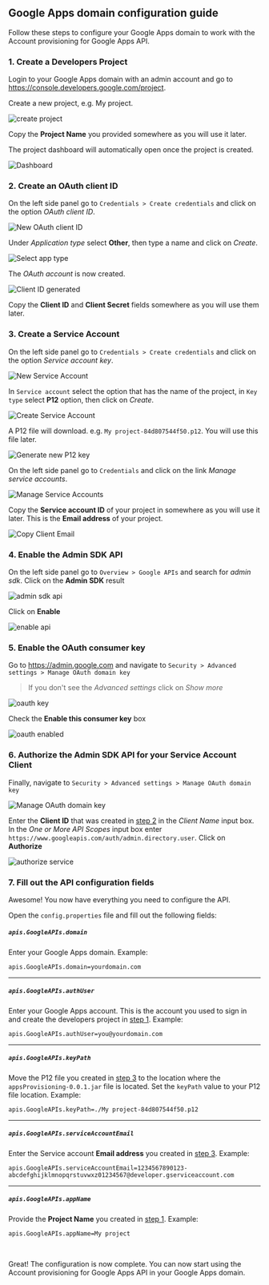 ## Google Apps domain configuration guide

Follow these steps to configure your Google Apps domain to work with the Account provisioning for Google Apps API.

### 1. Create a Developers Project

Login to your Google Apps domain with an admin account and go to https://console.developers.google.com/project.

Create a new project, e.g. My project.

![create project][createProject]

Copy the **Project Name** you provided somewhere as you will use it later.

The project dashboard will automatically open once the project is created.

![Dashboard][dash]

### 2. Create an OAuth client ID

On the left side panel go to `Credentials > Create credentials` and click on the option *OAuth client ID*.

![New OAuth client ID][cred]

Under *Application type* select **Other**, then type a name and click on *Create*.

![Select app type][appTypeOther]

The *OAuth account* is now created.

![Client ID generated][clientID]

Copy the **Client ID** and **Client Secret** fields somewhere as you will use them later.

### 3. Create a Service Account

On the left side panel go to `Credentials > Create credentials` and click on the option *Service account key*.

![New Service Account][serviceAccount]

In `Service account` select the option that has the name of the project, in `Key type` select **P12** option, then click on *Create*.

![Create Service Account][createServiceAccount]

A P12 file will download. e.g. `My project-84d807544f50.p12`. You will use this file later.

![Generate new P12 key][serviceAccountData]

On the left side panel go to `Credentials` and click on the link *Manage service accounts*.

![Manage Service Accounts][manageServiceAccounts]

Copy the **Service account ID** of your project in somewhere as you will use it later. This is the **Email address** of your project.

![Copy Client Email][getClientEmail]

### 4. Enable the Admin SDK API

On the left side panel go to `Overview > Google APIs` and search for *admin sdk*. Click on the **Admin SDK** result

![admin sdk api][adminsdkapi]

Click on **Enable**

![enable api][enableapi]

### 5. Enable the OAuth consumer key

Go to https://admin.google.com and navigate to `Security > Advanced settings > Manage OAuth domain key`

> If you don't see the *Advanced settings* click on *Show more*

![oauth key][oauthkey]

Check the **Enable this consumer key** box

![oauth enabled][oauthset]

### 6. Authorize the Admin SDK API for your Service Account Client

Finally, navigate to `Security > Advanced settings > Manage OAuth domain key`

![Manage OAuth domain key][manageclient]

Enter the **Client ID** that was created in [step 2][step2] in the *Client Name* input box. In the *One or More API Scopes* input box enter `https://www.googleapis.com/auth/admin.directory.user`. Click on **Authorize**

![authorize service][authorizeservice]

### 7. Fill out the API configuration fields

Awesome! You now have everything you need to configure the API.

Open the `config.properties` file and fill out the following fields:


##### `apis.GoogleAPIs.domain`
Enter your Google Apps domain. Example:
```properties
apis.GoogleAPIs.domain=yourdomain.com
```

-------------

##### `apis.GoogleAPIs.authUser`
Enter your Google Apps account. This is the account you used to sign in and create the developers project in [step 1][step1]. Example:
```properties
apis.GoogleAPIs.authUser=you@yourdomain.com
```

-------------

##### `apis.GoogleAPIs.keyPath`
Move the P12 file you created in [step 3][step3] to the location where the `appsProvisioning-0.0.1.jar` file is located. Set the `keyPath` value to your P12 file location. Example:
```properties
apis.GoogleAPIs.keyPath=./My project-84d807544f50.p12
```

-------------

##### `apis.GoogleAPIs.serviceAccountEmail`
Enter the Service account **Email address** you created in [step 3][step3]. Example: 
```properties
apis.GoogleAPIs.serviceAccountEmail=1234567890123-abcdefghijklmnopqrstuvwxz01234567@developer.gserviceaccount.com
```

-------------

##### `apis.GoogleAPIs.appName`
Provide the **Project Name** you created in [step 1][step1]. Example:

```properties
apis.GoogleAPIs.appName=My project
```

<br/>

Great! The configuration is now complete. You can now start using the Account provisioning for Google Apps API in your Google Apps domain.

[step1]: #1-create-a-developers-project
[step2]: #2-create-an-oauth-client-id
[step3]: #3-create-a-service-account
[authorizeservice]: http://googledrive.com/host/0B0hbybT0K1l7fjR6aEt3bl9XZFVFS1RGV3RMNW16LXlIWmhuRXhUWGsxWndIV2p6cEtlSkE/authorizeservice.png
[serviceAccountData]: http://googledrive.com/host/0BzU5of9bIQV0QmFxTDU4Y3BCLXc/serviceAccountData.png
[manageclient]: http://googledrive.com/host/0B0hbybT0K1l7fjR6aEt3bl9XZFVFS1RGV3RMNW16LXlIWmhuRXhUWGsxWndIV2p6cEtlSkE/manageclient.png
[oauthset]: http://googledrive.com/host/0B0hbybT0K1l7fjR6aEt3bl9XZFVFS1RGV3RMNW16LXlIWmhuRXhUWGsxWndIV2p6cEtlSkE/oauthset.png
[oauthkey]: http://googledrive.com/host/0B0hbybT0K1l7fjR6aEt3bl9XZFVFS1RGV3RMNW16LXlIWmhuRXhUWGsxWndIV2p6cEtlSkE/oauthkey.png
[enableapi]: http://googledrive.com/host/0BzU5of9bIQV0QmFxTDU4Y3BCLXc/enableapi.png
[adminsdkapi]: http://googledrive.com/host/0BzU5of9bIQV0QmFxTDU4Y3BCLXc/adminsdkapi.png
[serviceAccount]: http://googledrive.com/host/0BzU5of9bIQV0QmFxTDU4Y3BCLXc/serviceAccount.png
[clientID]: http://googledrive.com/host/0BzU5of9bIQV0QmFxTDU4Y3BCLXc/clientID.png
[dash]: http://googledrive.com/host/0BzU5of9bIQV0QmFxTDU4Y3BCLXc/dash.png
[cred]: http://googledrive.com/host/0BzU5of9bIQV0QmFxTDU4Y3BCLXc/cred.png
[createProject]: http://googledrive.com/host/0B0hbybT0K1l7fjR6aEt3bl9XZFVFS1RGV3RMNW16LXlIWmhuRXhUWGsxWndIV2p6cEtlSkE/createProject.png
[appTypeOther]: http://googledrive.com/host/0BzU5of9bIQV0QmFxTDU4Y3BCLXc/appTypeOther.png
[createServiceAccount]: http://googledrive.com/host/0BzU5of9bIQV0QmFxTDU4Y3BCLXc/createServiceAccount.png
[manageServiceAccounts]: http://googledrive.com/host/0BzU5of9bIQV0QmFxTDU4Y3BCLXc/manageServiceAccounts.png
[getClientEmail]: http://googledrive.com/host/0BzU5of9bIQV0QmFxTDU4Y3BCLXc/getClientEmail.png